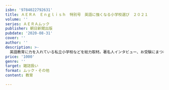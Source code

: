 ```yaml
---
isbn: '9784022792631'
title: ＡＥＲＡ　Ｅｎｇｌｉｓｈ　特別号　英語に強くなる小学校選び　２０２１
volume: ''
series: ＡＥＲＡムック
publisher: 朝日新聞出版
pubdate: '2020-08-31'
cover: ''
author: ''
description: >-
  英語教育に力を入れている私立小学校などを総力取材。著名人インタビュー、お受験にまつわるウソ・ホント、幼少期に始めたい「おうち英語」のほか、学校のオンライン化のとりくみなども特集。私立小学校の全国調査データも掲載する。
price: '1000'
genre: ''
target: 雑誌扱い
format: ムック・その他
content: 教育

---
```

